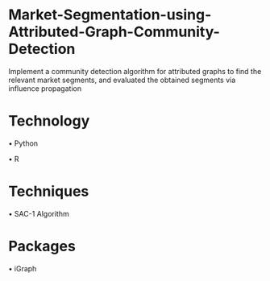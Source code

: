 # Market-Segmentation-using-Attributed-Graph-Community-Detection
Implement a community detection algorithm for attributed graphs to find the relevant market segments, and evaluated the obtained segments via influence propagation


# Technology
• Python

• R

# Techniques
• SAC-1 Algorithm

# Packages
• iGraph

